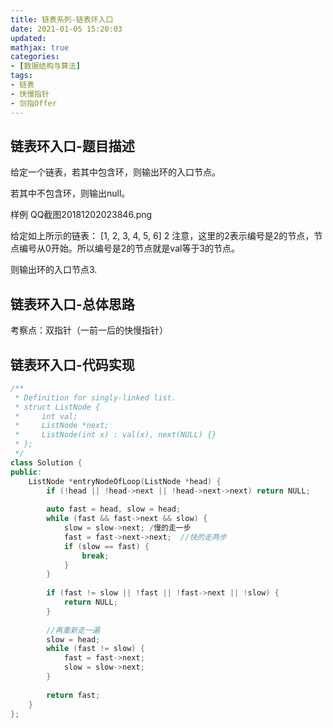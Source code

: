 ```yaml
---
title: 链表系列-链表环入口
date: 2021-01-05 15:20:03
updated:
mathjax: true
categories:
- [数据结构与算法]
tags: 
- 链表
- 快慢指针
- 剑指Offer
---
```


## 链表环入口-题目描述

给定一个链表，若其中包含环，则输出环的入口节点。

若其中不包含环，则输出null。

样例
QQ截图20181202023846.png

给定如上所示的链表：
[1, 2, 3, 4, 5, 6]
2
注意，这里的2表示编号是2的节点，节点编号从0开始。所以编号是2的节点就是val等于3的节点。

则输出环的入口节点3.

<!-- more -->

## 链表环入口-总体思路

考察点：双指针（一前一后的快慢指针）

## 链表环入口-代码实现

```cpp
/**
 * Definition for singly-linked list.
 * struct ListNode {
 *     int val;
 *     ListNode *next;
 *     ListNode(int x) : val(x), next(NULL) {}
 * };
 */
class Solution {
public:
    ListNode *entryNodeOfLoop(ListNode *head) {
        if (!head || !head->next || !head->next->next) return NULL;
        
        auto fast = head, slow = head;
        while (fast && fast->next && slow) {
            slow = slow->next; /慢的走一步
            fast = fast->next->next;  //快的走两步
            if (slow == fast) {
                break;
            }
        }
        
        if (fast != slow || !fast || !fast->next || !slow) {
            return NULL;
        }
        
        //再重新走一遍
        slow = head;
        while (fast != slow) {
            fast = fast->next;
            slow = slow->next;
        }
        
        return fast;
    }
};
```
